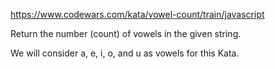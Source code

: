 https://www.codewars.com/kata/vowel-count/train/javascript

Return the number (count) of vowels in the given string.

We will consider a, e, i, o, and u as vowels for this Kata.
